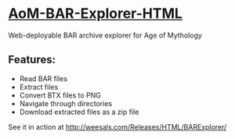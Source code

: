 [AoM-BAR-Explorer-HTML](http://weesals.com/Releases/HTML/BARExplorer/)
=====================

Web-deployable BAR archive explorer for Age of Mythology

## Features:

* Read BAR files
* Extract files
* Convert BTX files to PNG
* Navigate through directories
* Download extracted files as a zip file

See it in action at http://weesals.com/Releases/HTML/BARExplorer/